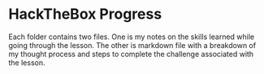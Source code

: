# HackTheBox Progress

Each folder contains two files. One is my notes on the skills learned while going through the lesson. The other is markdown file with a breakdown of my thought process and steps to complete the challenge associated with the lesson.
